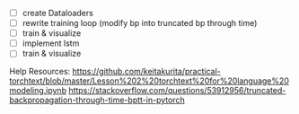 - [ ] create Dataloaders 
- [ ] rewrite training loop (modify bp into truncated bp through time)
- [ ] train & visualize
- [ ] implement lstm
- [ ] train & visualize

Help Resources:
https://github.com/keitakurita/practical-torchtext/blob/master/Lesson%202%20torchtext%20for%20language%20modeling.ipynb
https://stackoverflow.com/questions/53912956/truncated-backpropagation-through-time-bptt-in-pytorch